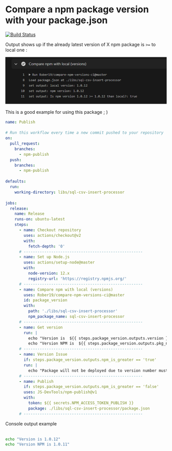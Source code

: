 # Compare a npm package version with your package.json

[![Build Status](https://img.shields.io/endpoint.svg?url=https%3A%2F%2Factions-badge.atrox.dev%2FRober19%2Fcompare-npm-versions-ci%2Fbadge%3Fref%3Dmaster&style=flat-square)](https://actions-badge.atrox.dev/Rober19/compare-npm-versions-ci/goto?ref=master)

Output shows up if the already latest version of X npm package is `>=` to local one :

![image-20201122232134172](.github/assets/image-20201122232134172.png)

This is a good example for using this package ; )

```yml
name: Publish

# Run this workflow every time a new commit pushed to your repository
on:
  pull_request:
    branches:
      - npm-publish
  push:
    branches:
      - npm-publish

defaults:
  run:
    working-directory: libs/sql-csv-insert-processor

jobs:
  release:
    name: Release
    runs-on: ubuntu-latest
    steps:
      - name: Checkout repository
        uses: actions/checkout@v2
        with:
          fetch-depth: '0'
      # ----------------------------------------------------
      - name: Set up Node.js
        uses: actions/setup-node@master
        with:
          node-version: 12.x
          registry-url: 'https://registry.npmjs.org/'
      # ----------------------------------------------------
      - name: Compare npm with local (versions)
        uses: Rober19/compare-npm-versions-ci@master
        id: package_version
        with:
          path: './libs/sql-csv-insert-processor'
          npm_package_name: sql-csv-insert-processor
      # ----------------------------------------------------
      - name: Get version
        run: |
          echo "Version is  ${{ steps.package_version.outputs.version }} "    
          echo "Version NPM is  ${{ steps.package_version.outputs.pkg_npm_version }} "
      # ----------------------------------------------------
      - name: Version Issue
        if: steps.package_version.outputs.npm_is_greater == 'true'
        run: |
          echo "Package will not be deployed due to version number must increase"
      # ----------------------------------------------------
      - name: Publish
        if: steps.package_version.outputs.npm_is_greater == 'false'
        uses: JS-DevTools/npm-publish@v1
        with:
          token: ${{ secrets.NPM_ACCESS_TOKEN_PUBLISH }}
          package: ./libs/sql-csv-insert-processor/package.json
      # ----------------------------------------------------
```

Console output example

```bash

echo "Version is 1.0.12"
echo "Version NPM is 1.0.11"

```
